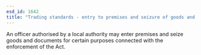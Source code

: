 ```yaml
---
esd_id: 1642
title: "Trading standards - entry to premises and seizure of goods and documents"
---
```


An officer authorised by a local authority may enter premises and seize goods and documents for certain purposes connected with the enforcement of the Act.

